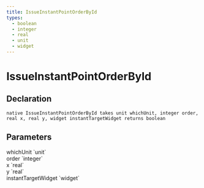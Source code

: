 ```yaml
---
title: IssueInstantPointOrderById
types:
  - boolean
  - integer
  - real
  - unit
  - widget
---
```


# IssueInstantPointOrderById

## Declaration

```
native IssueInstantPointOrderById takes unit whichUnit, integer order, real x, real y, widget instantTargetWidget returns boolean
```

## Parameters
<dl>
  <dt>whichUnit `unit`</dt>
  <dd></dd>

  <dt>order `integer`</dt>
  <dd></dd>

  <dt>x `real`</dt>
  <dd></dd>

  <dt>y `real`</dt>
  <dd></dd>

  <dt>instantTargetWidget `widget`</dt>
  <dd></dd>
</dl>
